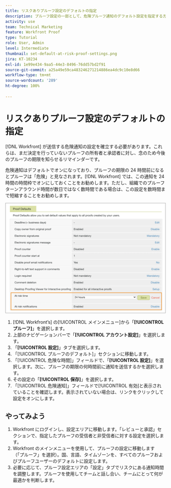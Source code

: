 ```yaml
---
title: リスクありプルーフ設定のデフォルトの指定
description: プルーフ設定の一部として、危険プルーフ通知のデフォルト設定を指定する方法について説明します。
activity: use
team: Technical Marketing
feature: Workfront Proof
type: Tutorial
role: User, Admin
level: Intermediate
thumbnail: set-default-at-risk-proof-settings.png
jira: KT-10234
exl-id: 1e99e434-9aa5-44e3-8496-76dd57bd2f91
source-git-commit: a25a49e59ca483246271214886ea4dc9c10e8d66
workflow-type: tm+mt
source-wordcount: '289'
ht-degree: 100%

---
```


# リスクありプルーフ設定のデフォルトの指定

[!DNL Workfront] が送信する危険通知の設定を確立する必要があります。これらは、まだ決定を行っていないプルーフの所有者と承認者に対し、念のため今後のプルーフの期限を知らせるリマインダーです。

危険通知はデフォルトでオンになっており、プルーフの期限の 24 時間前になるとプルーフは「危険」と見なされます。[!DNL Workfront] では、この通知を 24 時間の時間枠でオンにしておくことをお勧めします。ただし、組織でのプルーフターンアラウンド時間が数日ではなく数時間である場合は、この設定を数時間まで短縮することをお勧めします。

![危険通知のプルーフ設定](assets/proof-system-setups-at-risk-default-1.png)

1. [!DNL Workfront’s] の[!UICONTROL メインメニュー]から「**[!UICONTROL プルーフ]**」を選択します。
1. 上部のナビゲーションバーで「**[!UICONTROL アカウント設定]**」を選択します。
1. 「**[!UICONTROL 設定]**」タブを選択します。
1. 「[!UICONTROL プルーフのデフォルト]」セクションに移動します。
1. 「[!UICONTROL 危険な時間]」フィールドで、「**[!UICONTROL 設定]**」を選択します。次に、プルーフの期限の何時間前に通知を送信するかを選択します。
1. その設定の「**[!UICONTROL 保存]**」を選択します。
1. 「[!UICONTROL 危険通知]」フィールドで[!UICONTROL 有効]と表示されていることを確認します。表示されていない場合は、リンクをクリックして設定をオンにします。

## やってみよう

1. Workfront にログインし、設定エリアに移動します。「レビューと承認」セクションで、指定したプルーフの受信者と非受信者に対する設定を選択します。
1. Workfront のメインメニューを使用して、プルーフの設定に移動します（「プルーフ」を選択）。国、言語、タイムゾーンを、すべてのプルーフおよびプルーフユーザーのデフォルトに設定します。
1. 必要に応じて、プルーフ設定エリアの「設定」タブでリスクにある通知時間を調整します。プルーフを使用してチームと話し合い、チームにとって何が最適かを判断します。

<!--
Lean More URLs
-->
